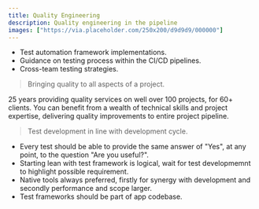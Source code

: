 ```yaml
---
title: Quality Engineering
description: Quality engineering in the pipeline
images: ["https://via.placeholder.com/250x200/d9d9d9/000000"]
---
```

- Test automation framework implementations.
- Guidance on testing process within the CI/CD pipelines.
- Cross-team testing strategies.

> Bringing quality to all aspects of a project.

25 years providing quality services on well over 100 projects, for 60+ clients. You can benefit from a wealth of technical skills and project expertise, delivering quality improvements to entire project pipeline.

> Test development in line with development cycle.
- Every test should be able to provide the same answer of "Yes", at any point, to the question "Are you useful?".
- Starting lean with test framework is logical, wait for test developmemnt to highlight possible requirement.
- Native tools always preferred, firstly for synergy with development and secondly performance and scope larger.
- Test frameworks should be part of app codebase.

<!-- {{< button link="https://calendly.com/jaffamonkeyltd/intro-call" text="Book an intro meeting" >}} -->
